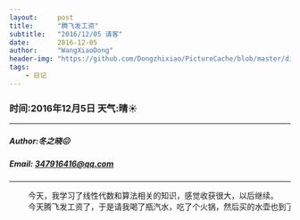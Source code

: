 ```yaml
---
layout:     post
title:      "腾飞发工资"
subtitle:   "2016/12/05 请客"
date:       2016-12-05
author:     "WangXiaoDong"
header-img: "https://github.com/Dongzhixiao/PictureCache/blob/master/diaryPic/20161205.jpg?raw=true"
tags:
    - 日记
---
```


### 时间:2016年12月5日 天气:晴:sunny:
-----
#####   Author:冬之晓:confounded:
#####   Email: 347916416@qq.com
----------

<pre>
    今天，我学习了线性代数和算法相关的知识，感觉收获很大，以后继续。
    今天腾飞发工资了，于是请我喝了瓶汽水，吃了个火锅，然后买的水壶也到了，真的很高兴！
</pre>